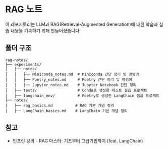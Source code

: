 # RAG 노트

이 레포지토리는 LLM과 RAG(Retrieval-Augmented Generation)에 대한 학습과 실습 내용을 기록하기 위해 만들어졌습니다.

## 폴더 구조
```
rag-notes/
├── experiments/
│   ├── notes/
│   │   ├── Miniconda_notes.md  # Miniconda 간단 정리 및 명령어
│   │   ├── Poetry_notes.md     # Poetry 간단 정리 및 명령어
│   │   ├── Jupyter_notes.md    # Jupyter Notebook 간단 정리
│   ├── tests/                  # Conda로 생성한 테스트 실습 프로젝트
│   ├── langchain_env/          # Poetry로 생성한 LangChain 샘플 프로젝트
├── notes/
│   ├── rag_basics.md          # RAG 기본 개념 정리
│   ├── LangChain_basics.md    # LangChain 기본 개념 정리
```

## 참고
- 인프런 강의 - RAG 마스터: 기초부터 고급기법까지 (feat. LangChain)